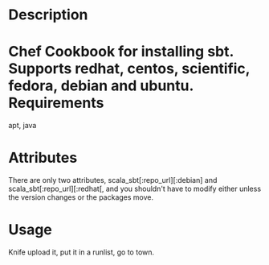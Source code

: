 Description
===========
Chef Cookbook for installing sbt.  Supports redhat, centos, scientific, fedora, debian and ubuntu.
Requirements
============
apt, java

Attributes
==========
There are only two attributes, scala_sbt[:repo_url][:debian] and scala_sbt[:repo_url][:redhat[, and you shouldn't have to 
modify either unless the version changes or the packages move.

Usage
=====
Knife upload it, put it in a runlist, go to town.
